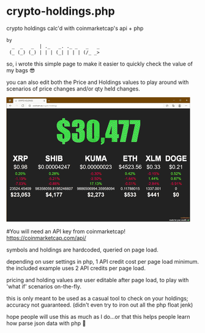# crypto-holdings.php

crypto holdings calc'd with coinmarketcap's api + php
```
by
  _  _   _  | ._   _. ._ _   _   _ 
 (_ (_) (_) | | | (_| | | | (/_ _> 
```

so, i wrote this simple page to make it easier to quickly check the value of my bags :sunglasses:

you can also edit both the Price and Holdings values to play around with scenarios of price changes and/or qty held changes.

![crypto holdings screenshot](/crypto-holdings.gif)

#You will need an API key from coinmarketcap! https://coinmarketcap.com/api/

symbols and holdings are hardcoded, queried on page load.

depending on user settings in php, 1 API credit cost per page load minimum.  the included example uses 2 API credits per page load.

pricing and holding values are user editable after page load, to play with 'what if' scenarios on-the-fly.

this is only meant to be used as a casual tool to check on your holdings; accuracy not guaranteed. (didn't even try to iron out all the php float jenk)

hope people will use this as much as I do...or that this helps people learn how parse json data with php :call_me_hand:





